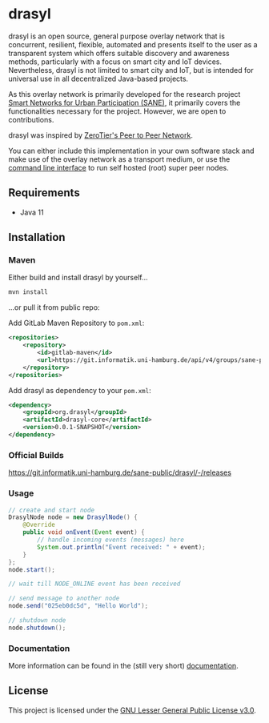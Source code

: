# drasyl

drasyl is an open source, general purpose overlay network that is concurrent, resilient, flexible, automated and presents itself to the user as a transparent
system which offers suitable discovery and awareness methods, particularly with a focus on smart city and IoT devices. Nevertheless, drasyl is not limited to
smart city and IoT, but is intended for universal use in all decentralized Java-based projects.

As this overlay network is primarily developed for the research project
[Smart Networks for Urban Participation (SANE)](https://sane.city/), it primarily covers the functionalities necessary for the project. However, we are open to
contributions.

drasyl was inspired by [ZeroTier's Peer to Peer Network](https://www.zerotier.com/manual/#2_1).

You can either include this implementation in your own software stack and make use of the overlay network as a transport medium, or use the
[command line interface](drasyl-cli) to run self hosted (root) super peer nodes.

## Requirements

* Java 11

## Installation

### Maven

Either build and install drasyl by yourself...
```bash
mvn install
```

...or pull it from public repo:

Add GitLab Maven Repository to `pom.xml`:
```xml
<repositories>
    <repository>
        <id>gitlab-maven</id>
        <url>https://git.informatik.uni-hamburg.de/api/v4/groups/sane-public/-/packages/maven</url>
    </repository>
</repositories>
```

Add drasyl as dependency to your `pom.xml`:
```xml
<dependency>
    <groupId>org.drasyl</groupId>
    <artifactId>drasyl-core</artifactId>
    <version>0.0.1-SNAPSHOT</version>
</dependency>
```

### Official Builds

https://git.informatik.uni-hamburg.de/sane-public/drasyl/-/releases

### Usage

```java
// create and start node
DrasylNode node = new DrasylNode() {
    @Override
    public void onEvent(Event event) {
        // handle incoming events (messages) here
        System.out.println("Event received: " + event);
    }
};
node.start();

// wait till NODE_ONLINE event has been received

// send message to another node
node.send("025eb0dc5d", "Hello World");

// shutdown node
node.shutdown();
```

### Documentation

More information can be found in the (still very short) [documentation](doc/README.md).

## License

This project is licensed under the [GNU Lesser General Public License v3.0](LICENSE).
